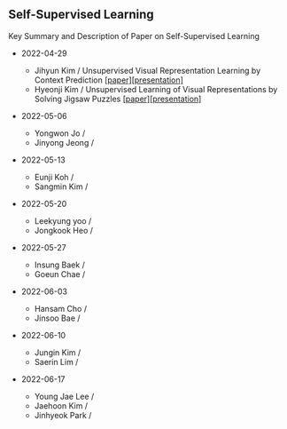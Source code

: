 ## Self-Supervised Learning
Key Summary and Description of Paper on Self-Supervised Learning

* 2022-04-29
  * Jihyun Kim / Unsupervised Visual Representation Learning by Context Prediction [[paper]](https://www.cv-foundation.org/openaccess/content_iccv_2015/html/Doersch_Unsupervised_Visual_Representation_ICCV_2015_paper.html)[[presentation]](https://github.com/dudwojae/NeverMind_DMQA/blob/main/Self-Supervised%20Learning/20220429/%5B20220429%5DUnsupervised_Visual_Representation_Learning_by_Context_Prediction_Jihyun.pdf)
  * Hyeonji Kim / Unsupervised Learning of Visual Representations by Solving Jigsaw Puzzles [[paper]](https://openreview.net/forum?id=rkZG6Kbd-B)[[presentation]](https://github.com/dudwojae/NeverMind_DMQA/blob/main/Self-Supervised%20Learning/20220429/%5B20220429%5DUnsupervised%20Learning%20of%20Visual%20Representations%20by%20Solving%20Jigsaw%20Puzzles%20(ECCV%202016).pdf)
  
* 2022-05-06
  * Yongwon Jo / 
  * Jinyong Jeong / 

* 2022-05-13
  * Eunji Koh / 
  * Sangmin Kim / 

* 2022-05-20
  * Leekyung yoo /
  * Jongkook Heo / 

* 2022-05-27
  * Insung Baek / 
  * Goeun Chae /

* 2022-06-03
  * Hansam Cho / 
  * Jinsoo Bae / 

* 2022-06-10
  * Jungin Kim /
  * Saerin Lim / 

* 2022-06-17
  * Young Jae Lee /
  * Jaehoon Kim / 
  * Jinhyeok Park /
